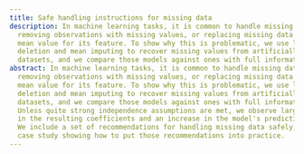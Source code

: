 ```yaml
---
title: Safe handling instructions for missing data
description: In machine learning tasks, it is common to handle missing data by
  removing observations with missing values, or replacing missing data with the
  mean value for its feature. To show why this is problematic, we use listwise
  deletion and mean imputing to recover missing values from artificially created
  datasets, and we compare those models against ones with full information.
abstract: In machine learning tasks, it is common to handle missing data by
  removing observations with missing values, or replacing missing data with the
  mean value for its feature. To show why this is problematic, we use listwise
  deletion and mean imputing to recover missing values from artificially created
  datasets, and we compare those models against ones with full information.
  Unless quite strong independence assumptions are met, we observe large biases
  in the resulting coefficients and an increase in the model's prediction error.
  We include a set of recommendations for handling missing data safely, and a
  case study showing how to put those recommendations into practice.
---
```


